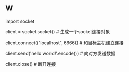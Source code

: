 # w

import socket

client = socket.socket()  # 生成一个socket连接对象

client.connect(("localhost", 6666))  # 和目标主机建立连接

client.send('hello world!'.encode())  # 向对方发送数据

client.close()  # 断开连接
